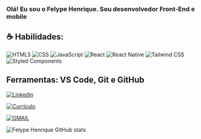 ### Olá! Eu sou o Felype Henrique. Sou desenvolvedor Front-End e mobile

## ☕ Habilidades:
<div style="display: inline_block">
    <img alt="HTML5" src="https://img.shields.io/badge/HTML5-E34F26?style=for-the-badge&logo=html5&logoColor=white"/>
    <img alt="CSS" src="https://img.shields.io/badge/CSS-239120?&style=for-the-badge&logo=css3&logoColor=white"/>
    <img alt="JavaScript" src="https://img.shields.io/badge/JavaScript-323330?style=for-the-badge&logo=javascript&logoColor=F7DF1E"/>
    <img alt="React" src="https://img.shields.io/badge/React-20232A?style=for-the-badge&logo=react&logoColor=61DAFB"/>
    <img alt="React Native" src="https://img.shields.io/badge/React_Native-20232A?style=for-the-badge&logo=react&logoColor=61DAFB"/>
    <img alt="Tailwind CSS" src="https://img.shields.io/badge/Tailwind_CSS-38B2AC?style=for-the-badge&logo=tailwind-css&logoColor=white"/>
    <img alt="Styled Components" src="https://img.shields.io/badge/styled--components-DB7093?style=for-the-badge&logo=styled-components&logoColor=white"/>
</div>

## Ferramentas: VS Code, Git e GitHub

<div style="display: inline_block">

[![Linkedin](https://img.shields.io/badge/LinkedIn-0077B5?style=for-the-badge&logo=linkedin&logoColor=white)](https://www.linkedin.com/in/felypehenrique/)

[![Currículo](https://img.shields.io/badge/-Resume-999?style=for-the-badge&logo=DropBox&logoColor=white)](https://github.com/Felype-Henrique/Felype-Henrique/raw/main/docs/Curr%C3%ADculo.pdf)

[![GMAIL](https://img.shields.io/badge/Gmail-D14836?style=for-the-badge&logo=gmail&logoColor=white)](felypehenrique25@gmail.com)
</div>

![Felype Henrique GitHub stats](https://github-readme-stats.vercel.app/api?username=Felype-Henrique&show_icons=true&theme=tokyonight)

